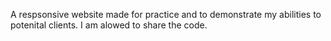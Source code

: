 A respsonsive website made for practice and to demonstrate my abilities to potenital clients. I am alowed to share the code.
